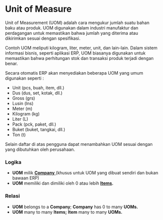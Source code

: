 # Unit of Measure

Unit of Measurement (UOM) adalah cara mengukur jumlah suatu bahan baku atau produk. UOM digunakan dalam industri manufaktur dan perdagangan untuk memastikan bahwa jumlah yang diterima atau dikirimkan sesuai dengan spesifikasi.

Contoh UOM meliputi kilogram, liter, meter, unit, dan lain-lain. Dalam sistem informasi bisnis, seperti aplikasi ERP, UOM biasanya digunakan untuk memastikan bahwa perhitungan stok dan transaksi produk terjadi dengan benar.

Secara otomatis ERP akan menyediakan beberapa UOM yang umum digunakan seperti :&#x20;

* Unit (pcs, buah, item, dll.)
* Dus (dus, set, kotak, dll.)
* Gross (grs)
* Lusin (lns)
* Meter (m)
* Kilogram (kg)
* Liter (L)
* Pack (pck, paket, dll.)
* Buket (buket, tangkai, dll.)
* Ton (t)

Selain daftar di atas pengguna dapat menambahkan UOM sesuai dengan yang dibutuhkan oleh perusahaan.

### Logika

* **UOM** milik [**Company** ](../../core-concept.md#company-perusahaan)(khusus untuk UOM yang dibuat sendiri dan bukan bawaan ERP)
* **UOM** memiliki dan dimiliki oleh 0 atau lebih [**Items**](item.md)**.**

### Relasi

* **UOM** belongs to a **Company**; **Company** has 0 to many **UOMs.**
* **UOM** many to many **Items;** **Item** many to many **UOMs.**
